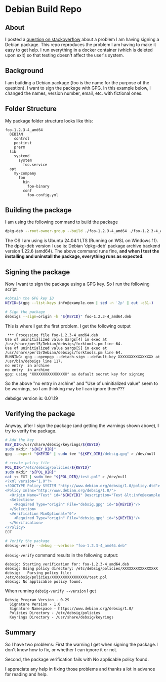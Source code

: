 # Debian Build Repo

## About

I posted a [question on stackoverflow](https://stackoverflow.com/questions/79281660/debsig-no-applicable-policy-found-when-running-debsig-verify) about a problem I am having signing a Debian package. This repo reproduces the problem I am having to make it easy to get help. I run everything in a docker container (which is deleted upon exit) so that testing doesn't affect the user's system.


## Background
I am building a Debian package (foo is the name for the purpose of the question). I want to sign the package with GPG. In this example below, I changed the names, version number, email, etc. with fictional ones.

## Folder Structure
My package folder structure looks like this:


    foo-1.2.3-4_amd64
      DEBIAN
        control
        postinst
        prerm
      lib
        systemd
          system
            foo.service
      opt
        my-company
          foo
            bin
              foo-binary
            conf
              foo-config.yml

## Building the package
I am using the following command to build the package                

```bash
dpkg-deb --root-owner-group --build ./foo-1.2.3-4_amd64 ./foo-1.2.3-4_amd64.deb
```

The OS I am using is Ubuntu 24.04.1 LTS (Running on WSL on Windows 11). The dpkg-deb version I use is: Debian 'dpkg-deb' package archive backend version 1.22.6 (amd64). The above command runs fine, **and when I test the installing and uninstall the package, everything runs as expected**.

## Signing the package
Now I want to sign the package using a GPG key. So I run the following script

```bash
#obtain the GPG key ID
KEYID=$(gpg --list-keys info@example.com | sed -n '2p' | cut -c31-)

# Sign the package
debsigs --sign=origin -k "${KEYID}" foo-1.2.3-4_amd64.deb
```

This is where I get the first problem. I get the following output

```
 *** Processing file foo-1.2.3-4_amd64.deb
Use of uninitialized value $args[4] in exec at /usr/share/perl5/Debian/debsigs/forktools.pm line 64.
Use of uninitialized value $args[5] in exec at /usr/share/perl5/Debian/debsigs/forktools.pm line 64.
RUNNING: gpg --openpgp --detach-sign --default-key XXXXXXXXXXXXXXXX at /usr/bin/debsigs line 117.
no entry  in archive
no entry  in archive
gpg: using "XXXXXXXXXXXXXXXX" as default secret key for signing
```

So the above "no entry  in archine" and "Use of uninitialized value" seem to be warnings, so I am thinking may be I can ignore them???

debsigs version is: 0.01.19


## Verifying the package

Anyway, after I sign the package (and getting the warnings shown above), I try to verify the package.


```bash
# Add the key
KEY_DIR=/usr/share/debsig/keyrings/${KEYID}
sudo mkdir "${KEY_DIR}"
gpg --export "$KEYID" | sudo tee "${KEY_DIR}/debsig.gpg" > /dev/null

# create policy file
POL_DIR="/etc/debsig/policies/${KEYID}"
sudo mkdir "${POL_DIR}"
cat << EOT | sudo tee "${POL_DIR}/test.pol" > /dev/null
<?xml version="1.0"?>
<!DOCTYPE Policy SYSTEM "http://www.debian.org/debsig/1.0/policy.dtd">
<Policy xmlns="http://www.debian.org/debsig/1.0/">
  <Origin Name="Test" id="${KEYID}" Description="Test &lt;info@example.com&gt;"/>
  <Selection>
    <Required Type="origin" File="debsig.gpg" id="${KEYID}"/>
  </Selection>
  <Verification MinOptional="0">
    <Required Type="origin" File="debsig.gpg" id="${KEYID}"/>
  </Verification>
</Policy>
EOT

# Verify the package
debsig-verify --debug --verbose "foo-1.2.3-4_amd64.deb"
```

`debsig-verify` command results in the following output:

```
debsig: Starting verification for: foo-1.2.3-4_amd64.deb
debsig: Using policy directory: /etc/debsig/policies/XXXXXXXXXXXXXXXX
debsig:   Parsing policy file: /etc/debsig/policies/XXXXXXXXXXXXXXXX/test.pol
debsig: No applicable policy found.
```

When running `debsig-verify --version` I get

```
Debsig Program Version - 0.29
  Signature Version - 1.0
  Signature Namespace - https://www.debian.org/debsig/1.0/
  Policies Directory - /etc/debsig/policies
  Keyrings Directory - /usr/share/debsig/keyrings
```

## Summary

So I have two problems: 
First the warning I get when signing the package. I don't know how to fix, or whether I can ignore it or not.

Second, the package verification fails with No applicable policy found.

I appreciate any help in fixing those problems and thanks a lot in advance for reading and help.

